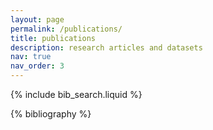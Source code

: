 ```yaml
---
layout: page
permalink: /publications/
title: publications
description: research articles and datasets
nav: true
nav_order: 3
---
```


<!-- _pages/publications.md -->

<!-- Bibsearch Feature -->

{% include bib_search.liquid %}

<div class="publications">

{% bibliography %}

</div>

